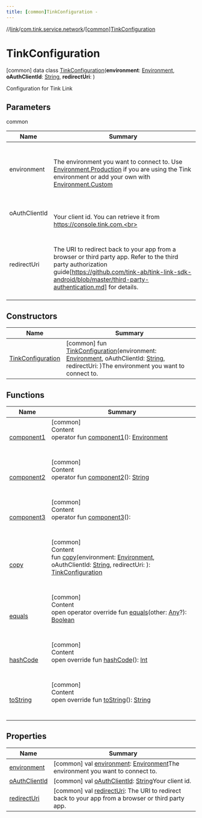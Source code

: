 ```yaml
---
title: [common]TinkConfiguration -
---
```

//[link](../../index.md)/[com.tink.service.network](../index.md)/[[common]TinkConfiguration](index.md)



# TinkConfiguration  
 [common] data class [TinkConfiguration](index.md)(**environment**: [Environment](../[common]-environment/index.md), **oAuthClientId**: [String](https://kotlinlang.org/api/latest/jvm/stdlib/kotlin/-string/index.html), **redirectUri**: <ERROR CLASS>)

Configuration for Tink Link

   


## Parameters  
  
common  
  
|  Name|  Summary| 
|---|---|
| <a name="com.tink.service.network/TinkConfiguration///PointingToDeclaration/"></a>environment| <a name="com.tink.service.network/TinkConfiguration///PointingToDeclaration/"></a><br><br>The environment you want to connect to. Use [Environment.Production](../[common]-environment/-production/index.md) if you are using the Tink environment or add your own with [Environment.Custom](../[common]-environment/-custom/index.md)<br><br>
| <a name="com.tink.service.network/TinkConfiguration///PointingToDeclaration/"></a>oAuthClientId| <a name="com.tink.service.network/TinkConfiguration///PointingToDeclaration/"></a><br><br>Your client id. You can retrieve it from https://console.tink.com.<br><br>
| <a name="com.tink.service.network/TinkConfiguration///PointingToDeclaration/"></a>redirectUri| <a name="com.tink.service.network/TinkConfiguration///PointingToDeclaration/"></a><br><br>The URI to redirect back to your app from a browser or third party app. Refer to the third party authorization guide[https://github.com/tink-ab/tink-link-sdk-android/blob/master/third-party-authentication.md] for details.<br><br>
  


## Constructors  
  
|  Name|  Summary| 
|---|---|
| <a name="com.tink.service.network/TinkConfiguration/TinkConfiguration/#com.tink.service.network.Environment#kotlin.String#/PointingToDeclaration/"></a>[TinkConfiguration](-tink-configuration.md)| <a name="com.tink.service.network/TinkConfiguration/TinkConfiguration/#com.tink.service.network.Environment#kotlin.String#/PointingToDeclaration/"></a> [common] fun [TinkConfiguration](-tink-configuration.md)(environment: [Environment](../[common]-environment/index.md), oAuthClientId: [String](https://kotlinlang.org/api/latest/jvm/stdlib/kotlin/-string/index.html), redirectUri: <ERROR CLASS>)The environment you want to connect to.   <br>


## Functions  
  
|  Name|  Summary| 
|---|---|
| <a name="com.tink.service.network/TinkConfiguration/component1/#/PointingToDeclaration/"></a>[component1](component1.md)| <a name="com.tink.service.network/TinkConfiguration/component1/#/PointingToDeclaration/"></a>[common]  <br>Content  <br>operator fun [component1](component1.md)(): [Environment](../[common]-environment/index.md)  <br><br><br>
| <a name="com.tink.service.network/TinkConfiguration/component2/#/PointingToDeclaration/"></a>[component2](component2.md)| <a name="com.tink.service.network/TinkConfiguration/component2/#/PointingToDeclaration/"></a>[common]  <br>Content  <br>operator fun [component2](component2.md)(): [String](https://kotlinlang.org/api/latest/jvm/stdlib/kotlin/-string/index.html)  <br><br><br>
| <a name="com.tink.service.network/TinkConfiguration/component3/#/PointingToDeclaration/"></a>[component3](component3.md)| <a name="com.tink.service.network/TinkConfiguration/component3/#/PointingToDeclaration/"></a>[common]  <br>Content  <br>operator fun [component3](component3.md)(): <ERROR CLASS>  <br><br><br>
| <a name="com.tink.service.network/TinkConfiguration/copy/#com.tink.service.network.Environment#kotlin.String#/PointingToDeclaration/"></a>[copy](copy.md)| <a name="com.tink.service.network/TinkConfiguration/copy/#com.tink.service.network.Environment#kotlin.String#/PointingToDeclaration/"></a>[common]  <br>Content  <br>fun [copy](copy.md)(environment: [Environment](../[common]-environment/index.md), oAuthClientId: [String](https://kotlinlang.org/api/latest/jvm/stdlib/kotlin/-string/index.html), redirectUri: <ERROR CLASS>): [TinkConfiguration](index.md)  <br><br><br>
| <a name="kotlin/Any/equals/#kotlin.Any?/PointingToDeclaration/"></a>[equals](../../com.tink.service.user/[common]-user-profile-service-impl/index.md#%5Bkotlin%2FAny%2Fequals%2F%23kotlin.Any%3F%2FPointingToDeclaration%2F%5D%2FFunctions%2F1647702525)| <a name="kotlin/Any/equals/#kotlin.Any?/PointingToDeclaration/"></a>[common]  <br>Content  <br>open operator override fun [equals](../../com.tink.service.user/[common]-user-profile-service-impl/index.md#%5Bkotlin%2FAny%2Fequals%2F%23kotlin.Any%3F%2FPointingToDeclaration%2F%5D%2FFunctions%2F1647702525)(other: [Any](https://kotlinlang.org/api/latest/jvm/stdlib/kotlin/-any/index.html)?): [Boolean](https://kotlinlang.org/api/latest/jvm/stdlib/kotlin/-boolean/index.html)  <br><br><br>
| <a name="kotlin/Any/hashCode/#/PointingToDeclaration/"></a>[hashCode](../../com.tink.service.user/[common]-user-profile-service-impl/index.md#%5Bkotlin%2FAny%2FhashCode%2F%23%2FPointingToDeclaration%2F%5D%2FFunctions%2F1647702525)| <a name="kotlin/Any/hashCode/#/PointingToDeclaration/"></a>[common]  <br>Content  <br>open override fun [hashCode](../../com.tink.service.user/[common]-user-profile-service-impl/index.md#%5Bkotlin%2FAny%2FhashCode%2F%23%2FPointingToDeclaration%2F%5D%2FFunctions%2F1647702525)(): [Int](https://kotlinlang.org/api/latest/jvm/stdlib/kotlin/-int/index.html)  <br><br><br>
| <a name="kotlin/Any/toString/#/PointingToDeclaration/"></a>[toString](../../com.tink.service.user/[common]-user-profile-service-impl/index.md#%5Bkotlin%2FAny%2FtoString%2F%23%2FPointingToDeclaration%2F%5D%2FFunctions%2F1647702525)| <a name="kotlin/Any/toString/#/PointingToDeclaration/"></a>[common]  <br>Content  <br>open override fun [toString](../../com.tink.service.user/[common]-user-profile-service-impl/index.md#%5Bkotlin%2FAny%2FtoString%2F%23%2FPointingToDeclaration%2F%5D%2FFunctions%2F1647702525)(): [String](https://kotlinlang.org/api/latest/jvm/stdlib/kotlin/-string/index.html)  <br><br><br>


## Properties  
  
|  Name|  Summary| 
|---|---|
| <a name="com.tink.service.network/TinkConfiguration/environment/#/PointingToDeclaration/"></a>[environment](environment.md)| <a name="com.tink.service.network/TinkConfiguration/environment/#/PointingToDeclaration/"></a> [common] val [environment](environment.md): [Environment](../[common]-environment/index.md)The environment you want to connect to.   <br>
| <a name="com.tink.service.network/TinkConfiguration/oAuthClientId/#/PointingToDeclaration/"></a>[oAuthClientId](o-auth-client-id.md)| <a name="com.tink.service.network/TinkConfiguration/oAuthClientId/#/PointingToDeclaration/"></a> [common] val [oAuthClientId](o-auth-client-id.md): [String](https://kotlinlang.org/api/latest/jvm/stdlib/kotlin/-string/index.html)Your client id.   <br>
| <a name="com.tink.service.network/TinkConfiguration/redirectUri/#/PointingToDeclaration/"></a>[redirectUri](redirect-uri.md)| <a name="com.tink.service.network/TinkConfiguration/redirectUri/#/PointingToDeclaration/"></a> [common] val [redirectUri](redirect-uri.md): <ERROR CLASS>The URI to redirect back to your app from a browser or third party app.   <br>

